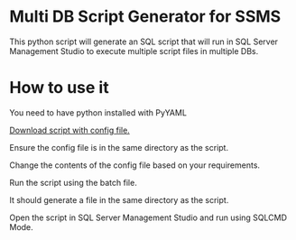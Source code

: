 # Multi DB Script Generator for SSMS

This python script will generate an SQL script that will run in SQL Server Management Studio to execute multiple script files in multiple DBs.

# How to use it

You need to have python installed with PyYAML

[Download script with config file.](https://raw.githubusercontent.com/AnthonyStiles/MultiDBScriptGenerator/master/GenerateMultiDBScript.zip)

Ensure the config file is in the same directory as the script.

Change the contents of the config file based on your requirements.

Run the script using the batch file.

It should generate a file in the same directory as the script.

Open the script in SQL Server Management Studio and run using SQLCMD Mode.